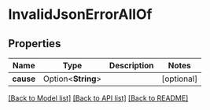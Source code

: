 # InvalidJsonErrorAllOf

## Properties

Name | Type | Description | Notes
------------ | ------------- | ------------- | -------------
**cause** | Option<**String**> |  | [optional]

[[Back to Model list]](../README.md#documentation-for-models) [[Back to API list]](../README.md#documentation-for-api-endpoints) [[Back to README]](../README.md)


